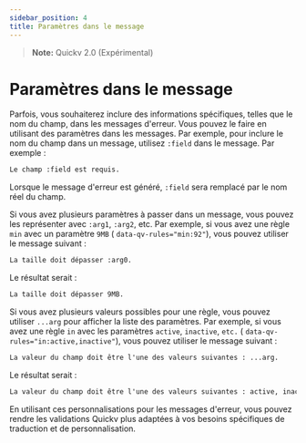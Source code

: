 ```yaml
---
sidebar_position: 4
title: Paramètres dans le message
---
```

> **Note:**  Quickv 2.0 (Expérimental)
 
# Paramètres dans le message

Parfois, vous souhaiterez inclure des informations spécifiques, telles que le nom du champ, dans les messages d'erreur. Vous pouvez le faire en utilisant des paramètres dans les messages. Par exemple, pour inclure le nom du champ dans un message, utilisez `:field` dans le message. Par exemple :

```markdown
Le champ :field est requis.
```

Lorsque le message d'erreur est généré, `:field` sera remplacé par le nom réel du champ.

Si vous avez plusieurs paramètres à passer dans un message, vous pouvez les représenter avec `:arg1`, `:arg2`, etc. Par exemple, si vous avez une règle `min` avec un paramètre `9MB` ( `data-qv-rules="min:92"`), vous pouvez utiliser le message suivant :

```markdown
La taille doit dépasser :arg0.
```

Le résultat serait :

```markdown
La taille doit dépasser 9MB.
```

Si vous avez plusieurs valeurs possibles pour une règle, vous pouvez utiliser `...arg` pour afficher la liste des paramètres. Par exemple, si vous avez une règle `in` avec les paramètres `active`, `inactive`, `etc.` ( `data-qv-rules="in:active,inactive"`), vous pouvez utiliser le message suivant :

```markdown
La valeur du champ doit être l'une des valeurs suivantes : ...arg.
```

Le résultat serait :

```markdown
La valeur du champ doit être l'une des valeurs suivantes : active, inactive, etc.
```

En utilisant ces personnalisations pour les messages d'erreur, vous pouvez rendre les validations Quickv plus adaptées à vos besoins spécifiques de traduction et de personnalisation.